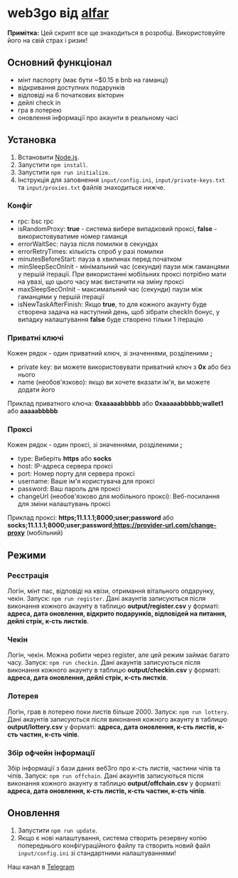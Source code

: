 # web3go від [alfar](https://t.me/+FozX3VZA0RIyNWY6)

**Примітка:** Цей скрипт все ще знаходиться в розробці. Використовуйте його на свій страх і ризик!

## Основний функціонал
- мінт паспорту (має бути ~$0.15 в bnb на гаманці)
- відкривання доступних подарунків
- відповіді на 6 початкових вікторин
- дейлі check in
- гра в лотерею
- оновлення інформації про акаунти в реальному часі

## Установка
1. Встановити [Node.js](https://nodejs.org/en/download).
1. Запустити `npm install`.
1. Запустити `npm run initialize`.
1. Інструкція для заповнення `input/config.ini`, `input/private-keys.txt` та `input/proxies.txt` файлів знаходиться нижче.

### Конфіг
- rpc: bsc rpc
- isRandomProxy:  __true__ - система вибере випадковий проксі, __false__ - використовуватиме номер гаманця
- errorWaitSec: пауза після помилки в секундах
- errorRetryTimes: кількість спроб у разі помилки
- minutesBeforeStart: пауза в хвилинах перед початком
- minSleepSecOnInit - мінімальний час (секунди) паузи між гаманцями у першій ітерації. При використанні мобільних проксі потрібно мати на увазі, що цього часу має вистачити на зміну проксі
- maxSleepSecOnInit - максимальний час (секунди) паузи між гаманцями у першій ітерації 
- isNewTaskAfterFinish: Якщо __true__, то для кожного акаунту буде створена задача на наступний день, щоб зібрати checkIn бонус, у випадку налаштування __false__ буде створено тільки 1 ітерацію

### Приватні ключі
Кожен рядок - один приватний ключ, зі значеннями, розділеними **;**
- private key: ви можете використовувати приватний ключ з __0x__ або без нього
- name (необов'язково): якщо ви хочете вказати ім'я, ви можете додати його

Приклад приватного ключа: __0xaaaaabbbbb__ або __0xaaaaabbbbb;wallet1__ або __aaaaabbbbb__

### Проксі
Кожен рядок - один проксі, зі значеннями, розділеними **;**
- type: Виберіть __https__ або __socks__
- host: IP-адреса сервера проксі
- port: Номер порту для сервера проксі
- username: Ваше ім'я користувача для проксі
- password: Ваш пароль для проксі
- changeUrl (необов'язково для мобільного проксі): Веб-посилання для зміни налаштувань проксі

Приклад проксі: __https;11.1.1.1;8000;user;password__ або __socks;11.1.1.1;8000;user;password;https://provider-url.com/change-proxy__ (мобільний)

## Режими

### Реєстрація
Логін, мінт пас, відповіді на квізи, отримання вітального опдарунку, чекін. Запуск: `npm run register`. Дані акаунтів записуються після виконання кожного акаунту в таблицю __output/register.csv__ у форматі: __адреса, дата оновлення, відкрито подарунків, відповідей на питання, дейлі стрік, к-сть листків__. 

### Чекін
Логін, чекін. Можна робити через register, але цей режим займає багато часу. Запуск: `npm run checkin`. Дані акаунтів записуються після виконання кожного акаунту в таблицю __output/checkin.csv__ у форматі: __адреса, дата оновлення, дейлі стрік, к-сть листків__. 

### Лотерея
Логін, грав в лотерею поки листів більше 2000. Запуск: `npm run lottery`. Дані акаунтів записуються після виконання кожного акаунту в таблицю __output/lottery.csv__ у форматі: __адреса, дата оновлення, к-сть листів, к-сть частин, к-сть чіпів__. 

### Збір офчейн інформації
Збір інформації з бази даних веб3го про к-сть листів, частини чіпів та чіпів. Запуск: `npm run offchain`. Дані акаунтів записуються після виконання кожного акаунту в таблицю __output/offchain.csv__ у форматі: __адреса, дата оновлення, к-сть листів, к-сть частин, к-сть чіпів__. 

## Оновлення
1. Запустити `npm run update`.
1. Якщо є нові налаштування, система створить резервну копію попереднього конфігураційного файлу та створить новий файл `input/config.ini` зі стандартними налаштуваннями!

Наш канал в [Telegram](https://t.me/+FozX3VZA0RIyNWY6)

